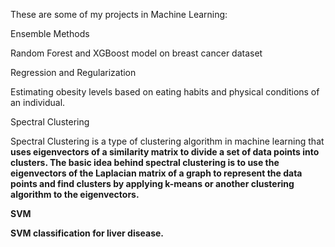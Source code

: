 These are some of my projects in Machine Learning:

Ensemble Methods

Random Forest and XGBoost model on breast cancer dataset

Regression and Regularization

Estimating obesity levels based on eating habits and physical conditions of an individual.

Spectral Clustering

Spectral Clustering is a type of clustering algorithm in machine learning that <b>uses eigenvectors of a similarity matrix to divide a set of data points into clusters.
    The basic idea behind spectral clustering is to use the eigenvectors of the Laplacian matrix of a graph to represent the data points and find clusters by applying k-means or another clustering algorithm to the eigenvectors. 

SVM

SVM classification for liver disease.

      
